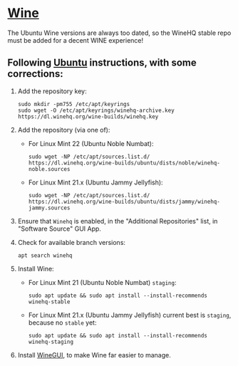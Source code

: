 # [Wine](https://www.winehq.org)

The Ubuntu Wine versions are always too dated, so the WineHQ stable repo must be added for a decent WINE experience!

## Following [Ubuntu](https://wiki.winehq.org/Ubuntu) instructions, with some corrections:

1. Add the repository key:
    ```shell
    sudo mkdir -pm755 /etc/apt/keyrings
    sudo wget -O /etc/apt/keyrings/winehq-archive.key https://dl.winehq.org/wine-builds/winehq.key
    ```

2. Add the repository (via one of):
   - For Linux Mint 22 (Ubuntu Noble Numbat):
       ```shell
       sudo wget -NP /etc/apt/sources.list.d/ https://dl.winehq.org/wine-builds/ubuntu/dists/noble/winehq-noble.sources
       ```
   - For Linux Mint 21.x (Ubuntu Jammy Jellyfish):
       ```shell
       sudo wget -NP /etc/apt/sources.list.d/ https://dl.winehq.org/wine-builds/ubuntu/dists/jammy/winehq-jammy.sources
       ```
3. Ensure that `Winehq` is enabled, in the "Additional Repositories" list, in "Software Source" GUI App.

4. Check for available branch versions:
   ```shell
   apt search winehq
   ```

5. Install Wine:
    - For Linux Mint 21 (Ubuntu Noble Numbat) `staging`:
        ```shell
        sudo apt update && sudo apt install --install-recommends winehq-stable
        ```
    - For Linux Mint 21.x (Ubuntu Jammy Jellyfish) current best is `staging`, because no `stable` yet:
        ```shell
        sudo apt update && sudo apt install --install-recommends winehq-staging
        ```
6. Install [WineGUI](wingui.md), to make Wine far easier to manage.